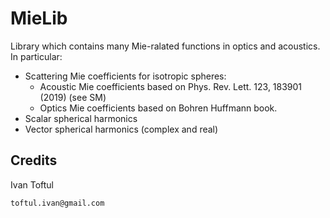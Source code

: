 # MieLib

Library which contains many Mie-ralated functions in optics and acoustics. In particular:
- Scattering Mie coefficients for isotropic spheres:
    -  Acoustic Mie coefficients based on Phys. Rev. Lett. 123, 183901 (2019) (see SM)
    - Optics Mie coefficients based on Bohren Huffmann book.
- Scalar spherical harmonics
- Vector spherical harmonics (complex and real)


## Credits
Ivan Toftul 

`toftul.ivan@gmail.com`
